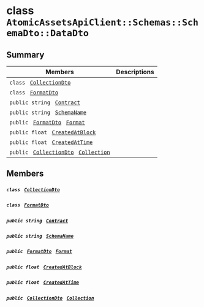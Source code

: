 # class `AtomicAssetsApiClient::Schemas::SchemaDto::DataDto` 

## Summary

 Members                                | Descriptions                                
----------------------------------------|---------------------------------------------
`class ` [`CollectionDto`](AtomicAssetsApiClient--Schemas--SchemaDto--DataDto--CollectionDto.md)        | 
`class ` [`FormatDto`](AtomicAssetsApiClient--Schemas--SchemaDto--DataDto--FormatDto.md)        | 
`public string ` [`Contract`](#class_atomic_assets_api_client_1_1_schemas_1_1_schema_dto_1_1_data_dto_1a9b4baf8484b98d89513d7776a8877d0e) | 
`public string ` [`SchemaName`](#class_atomic_assets_api_client_1_1_schemas_1_1_schema_dto_1_1_data_dto_1a50d439f0d7b1835a13ec1f4da383f957) | 
`public ` [`FormatDto`](AtomicAssetsApiClient--Schemas--SchemaDto--DataDto--FormatDto.md)` ` [`Format`](#class_atomic_assets_api_client_1_1_schemas_1_1_schema_dto_1_1_data_dto_1ab4fe4d63207a5184d9e0c8a5aa54891c) | 
`public float ` [`CreatedAtBlock`](#class_atomic_assets_api_client_1_1_schemas_1_1_schema_dto_1_1_data_dto_1a0caa720646d595f07067fcc6c44a4b2e) | 
`public float ` [`CreatedAtTime`](#class_atomic_assets_api_client_1_1_schemas_1_1_schema_dto_1_1_data_dto_1a14bdb6268c108cfc8647325d8aff2078) | 
`public ` [`CollectionDto`](AtomicAssetsApiClient--Schemas--SchemaDto--DataDto--CollectionDto.md)` ` [`Collection`](#class_atomic_assets_api_client_1_1_schemas_1_1_schema_dto_1_1_data_dto_1ac6d9b0c1cef1d8ad020fa9b6fc1c3319) | 

## Members

##### `class ` [`CollectionDto`](AtomicAssetsApiClient--Schemas--SchemaDto--DataDto--CollectionDto.md) 

##### `class ` [`FormatDto`](AtomicAssetsApiClient--Schemas--SchemaDto--DataDto--FormatDto.md) 

##### `public string ` [`Contract`](#class_atomic_assets_api_client_1_1_schemas_1_1_schema_dto_1_1_data_dto_1a9b4baf8484b98d89513d7776a8877d0e) 

##### `public string ` [`SchemaName`](#class_atomic_assets_api_client_1_1_schemas_1_1_schema_dto_1_1_data_dto_1a50d439f0d7b1835a13ec1f4da383f957) 

##### `public ` [`FormatDto`](AtomicAssetsApiClient--Schemas--SchemaDto--DataDto--FormatDto.md)` ` [`Format`](#class_atomic_assets_api_client_1_1_schemas_1_1_schema_dto_1_1_data_dto_1ab4fe4d63207a5184d9e0c8a5aa54891c) 

##### `public float ` [`CreatedAtBlock`](#class_atomic_assets_api_client_1_1_schemas_1_1_schema_dto_1_1_data_dto_1a0caa720646d595f07067fcc6c44a4b2e) 

##### `public float ` [`CreatedAtTime`](#class_atomic_assets_api_client_1_1_schemas_1_1_schema_dto_1_1_data_dto_1a14bdb6268c108cfc8647325d8aff2078) 

##### `public ` [`CollectionDto`](AtomicAssetsApiClient--Schemas--SchemaDto--DataDto--CollectionDto.md)` ` [`Collection`](#class_atomic_assets_api_client_1_1_schemas_1_1_schema_dto_1_1_data_dto_1ac6d9b0c1cef1d8ad020fa9b6fc1c3319) 

